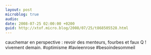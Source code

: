 ```yaml
---
layout: post
microblog: true
audio: 
date: 2008-07-25 02:00:00 +0200
guid: http://xtof.micro.blog/2008/07/25/t868505528.html
---
```

cauchemar en perspective : revoir des menteurs, fourbes et faux Q ! vivement demain. #optimisme #lavieenrose #besoindesommeil
